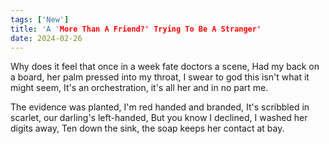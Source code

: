 ```yaml
---
tags: ['New']
title: 'A 'More Than A Friend?' Trying To Be A Stranger'
date: 2024-02-26
---
```


Why does it feel that once in a week fate doctors a scene,
Had my back on a board, her palm pressed into my throat,
I swear to god this isn't what it might seem,
It's an orchestration, it's all her and in no part me.

The evidence was planted, I'm red handed and branded,
It's scribbled in scarlet, our darling's left-handed,
But you know I declined, I washed her digits away,
Ten down the sink, the soap keeps her contact at bay.
